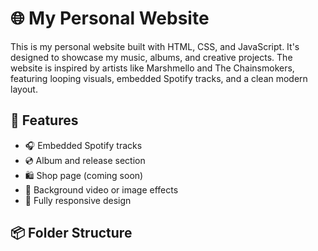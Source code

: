<!--Hi Everyone!-->
# 🌐 My Personal Website

This is my personal website built with HTML, CSS, and JavaScript. It's designed to showcase my music, albums, and creative projects. The website is inspired by artists like Marshmello and The Chainsmokers, featuring looping visuals, embedded Spotify tracks, and a clean modern layout.

## 📁 Features

- 🎧 Embedded Spotify tracks
- 💿 Album and release section
- 🛍️ Shop page (coming soon)
- 🎥 Background video or image effects
- 📱 Fully responsive design


## 📦 Folder Structure

